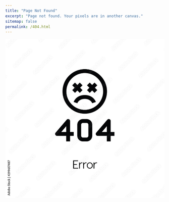 ```yaml
---
title: "Page Not Found"
excerpt: "Page not found. Your pixels are in another canvas."
sitemap: false
permalink: /404.html
---
```


![](../assets/images/404_error.jpg)
